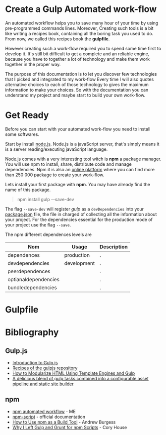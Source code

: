 Create a Gulp Automated work-flow
===

An automated workflow helps you to save many hour of your time by using pre-programmed commands lines. Moreover, Creating such tools is a bit like writing a recipes book, containing all the boring task you used to do. From now, we called this recipes book the __gulpfile__.

However creating such a work-flow required you to spend some time first to develop it. It's still bit difficult to get a complete and an reliable engine, because  you have to together a lot of technology and make them work together in the proper way.

The purpose of this documentation is to let you discover few technologies that I picked and integrated to my work-flow
Every time I will also quotes alternative choices to each of those technology to gives the maximum information to make your choices. So with the documentation you can understand my project and maybe start to build your own work-flow.

# Get Ready

Before you can start with your automated work-flow you need to install some softwares.

Start by install [node.js](https://nodejs.org/en/). Node.js is a javaScript server, that's simply means it is a server reading/executing javaScript language. 

Node.js comes with a very interesting tool witch is __npm__ a package manager. You will use npm to install, share, distribute code and manage dependencies. Npm it is also an [online platform](https://www.npmjs.com/) where you can find more than 250 000 package to create your work-flow.

Lets install your first package with __npm__. You may have already find the name of this package.

> npm install gulp --save-dev

The flag `--save-dev` will register _gulp_ as a `devDependencies` into your [package.json]() file, the file in charged of collecting all the information about your project. For the dependencies essential for the production mode of your project use the flag `--save`.

The npm different dependences levels are

| Nom | Usage | Description |
|-----|-------|-------------|
|dependences         | production  | . |
|devdependencies     | development | . |
|peerdependences     |             | . |
|optianaldependencies|             | . |
|bundledependencies  |             | . |

# Gulpfile

# Bibliography

## Gulp.js
* [Introduction to Gulp.js](http://stefanimhoff.de/2014/gulp-tutorial-1-intro-setup/)
* [Recipes of the gulpjs repository](http://gulpjs.org/recipes/automate-release-workflow.html)
* [How to Modularize HTML Using Template Engines and Gulp](http://zellwk.com/blog/nunjucks-with-gulp/)
* [A delicious blend of gulp tasks combined into a configurable asset pipeline and static site builder](https://github.com/vigetlabs/gulp-starter)

## npm

* [npm automated workflow](https://github.com/xNok/Cssb/tree/master/documentation/npm_automated_workflow.md) - ME
* [npm-script](https://docs.npmjs.com/misc/scripts) - official documentation
* [How to Use npm as a Build Tool](http://blog.keithcirkel.co.uk/how-to-use-npm-as-a-build-tool/) - Andrew Burgess
* [Why I Left Gulp and Grunt for npm Scripts](https://medium.freecodecamp.com/why-i-left-gulp-and-grunt-for-npm-scripts-3d6853dd22b8#.tym949kgf) - Cory House